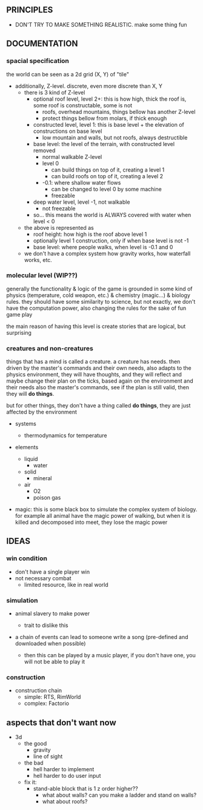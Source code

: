 





## PRINCIPLES
* DON'T TRY TO MAKE SOMETHING REALISTIC. make some thing fun


## DOCUMENTATION


### spacial specification

the world can be seen as a 2d grid (X, Y) of "tile"

* additionally, Z-level. discrete, even more discrete than X, Y
    * there is 3 kind of Z-level
        * optional roof level, level 2+: this is how high, thick the roof is, some roof is constructable, some is not
            * roofs, overhead mountains, things bellow has another Z-level
            * protect things bellow from molars, if thick enough
        * constructed level, level 1: this is base level + the elevation of constructions on base level
            * low mountain and walls, but not roofs, always destructible
        * base level: the level of the terrain, with constructed level removed
            * normal walkable Z-level
            * level 0
                * can build things on top of it, creating a level 1
                * can build roofs on top of it, creating a level 2
            * -0.1: where shallow water flows
                * can be changed to level 0 by some machine
                * freezable
        * deep water level, level -1, not walkable
            * not freezable
        * so... this means the world is ALWAYS covered with water when level < 0
    * the above is represented as
        * roof height: how high is the roof above level 1
        * optionally level 1 construction, only if when base level is not -1
        * base level: where people walks, when level is -0.1 and 0
    * we don't have a complex system how gravity works, how waterfall works, etc.

### molecular level (WIP??)

generally the functionality & logic of the game is grounded in some kind of physics (temperature, cold weapon, etc.) & chemistry (magic...) & biology rules. they should have some similarity to science, but not exactly, we don't have the computation power, also changing the rules for the sake of fun game play

the main reason of having this level is create stories that are logical, but surprising


### creatures and non-creatures

things that has a mind is called a creature. a creature has needs. then driven by the master's commands and their own needs, also adapts to the physics environment, they will have thoughts, and they will reflect and maybe change their plan on the ticks, based again on the environment and their needs also the master's commands, see if the plan is still valid, then they will **do things**.

but for other things, they don't have a thing called **do things**, they are just affected by the environment


* systems
    * thermodynamics for temperature

* elements
    * liquid
        * water
    * solid
        * mineral
    * air
        * O2
        * poison gas
        
* magic: this is some black box to simulate the complex system of biology. for example all animal have the magic power of walking, but when it is killed and decomposed into meet, they lose the magic power
    
    
## IDEAS

### win condition

* don't have a single player win
* not necessary combat
    * limited resource, like in real world

### simulation

* animal slavery to make power
    * trait to dislike this
    
* a chain of events can lead to someone write a song (pre-defined and downloaded when possible)
    * then this can be played by a music player, if you don't have one, you will not be able to play it

### construction

* construction chain
    * simple: RTS, RimWorld
    * complex: Factorio
    
## aspects that don't want now
* 3d
    * the good
        * gravity
        * line of sight
    * the bad
        * hell harder to implement
        * hell harder to do user input
    * fix it:
        * stand-able block that is 1 z order higher??
            * what about walls? can you make a ladder and stand on walls?
            * what about roofs?